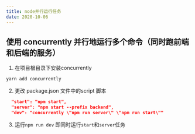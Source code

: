 ```yaml
---
title: node并行运行任务
date: 2020-10-06
---
```


## 使用 concurrently 并行地运行多个命令（同时跑前端和后端的服务）

1. 在项目根目录下安装concurrently
```sh
yarn add concurrently
```

2. 更改 package.json 文件中的script 脚本
```json
  "start": "npm start",
  "server": "npm start --prefix backend",
  "dev": "concurrently \"npm run server\" \"npm run start\""
```

3. 运行`npm run dev` 即同时运行`start`和`server`任务
